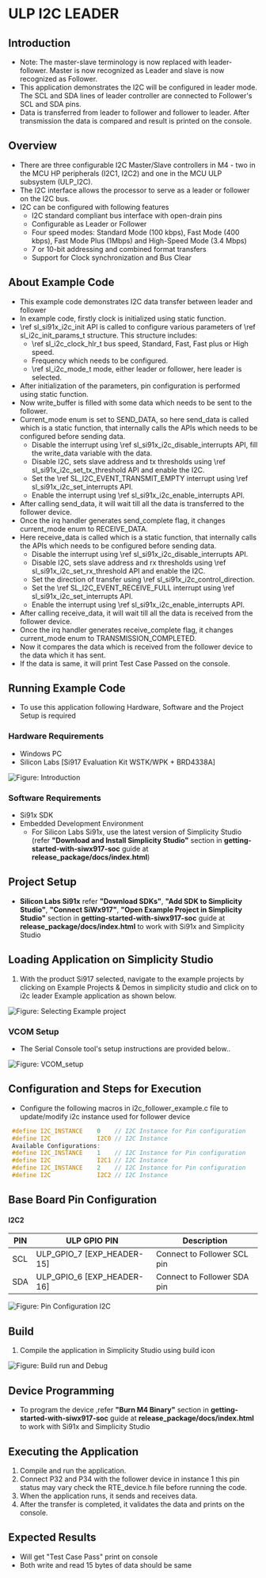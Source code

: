 # ULP I2C LEADER

## Introduction

- Note: The master-slave terminology is now replaced with leader-follower. Master is now recognized as Leader and slave is now recognized as Follower.
- This application demonstrates the I2C will be configured in leader mode. The SCL and SDA lines of leader controller are connected to Follower's SCL and SDA pins.
- Data is transferred from leader to follower and follower to leader. After transmission the data is compared and result is printed on the console.

## Overview

- There are three configurable I2C Master/Slave controllers in M4 - two in the MCU HP peripherals (I2C1, I2C2) and one in the MCU ULP subsystem (ULP_I2C).
- The I2C interface allows the processor to serve as a leader or follower on the I2C bus.
- I2C can be configured with following features
  - I2C standard compliant bus interface with open-drain pins
  - Configurable as Leader or Follower
  - Four speed modes: Standard Mode (100 kbps), Fast Mode (400 kbps), Fast Mode Plus (1Mbps) and High-Speed Mode (3.4 Mbps)
  - 7 or 10-bit addressing and combined format transfers
  - Support for Clock synchronization and Bus Clear

## About Example Code

- This example code demonstrates I2C data transfer between leader and follower
- In example code, firstly clock is initialized using static function.
- \ref sl_si91x_i2c_init API is called to configure various parameters of \ref sl_i2c_init_params_t structure. This structure includes:
  - \ref sl_i2c_clock_hlr_t bus speed, Standard, Fast, Fast plus or High speed.
  - Frequency which needs to be configured.
  - \ref sl_i2c_mode_t mode, either leader or follower, here leader is selected.
- After initialization of the parameters, pin configuration is performed using static function.
- Now write_buffer is filled with some data which needs to be sent to the follower.
- Current_mode enum is set to SEND_DATA, so here send_data is called which is a static function, that internally calls the APIs which needs to be configured before sending data.
  - Disable the interrupt using \ref sl_si91x_i2c_disable_interrupts API, fill the write_data variable with the data.
  - Disable I2C, sets slave address and tx thresholds using \ref sl_si91x_i2c_set_tx_threshold API and enable the I2C.
  - Set the \ref SL_I2C_EVENT_TRANSMIT_EMPTY interrupt using \ref sl_si91x_i2c_set_interrupts API.
  - Enable the interrupt using \ref sl_si91x_i2c_enable_interrupts API.
- After calling send_data, it will wait till all the data is transferred to the follower device.
- Once the irq handler generates send_complete flag, it changes current_mode enum to RECEIVE_DATA.
- Here receive_data is called which is a static function, that internally calls the APIs which needs to be configured before sending data.
  - Disable the interrupt using \ref sl_si91x_i2c_disable_interrupts API.
  - Disable I2C, sets slave address and rx thresholds using \ref sl_si91x_i2c_set_rx_threshold API and enable the I2C.
  - Set the direction of transfer using \ref sl_si91x_i2c_control_direction.
  - Set the \ref SL_I2C_EVENT_RECEIVE_FULL interrupt using \ref sl_si91x_i2c_set_interrupts API.
  - Enable the interrupt using \ref sl_si91x_i2c_enable_interrupts API.
- After calling receive_data, it will wait till all the data is received from the follower device.
- Once the irq handler generates receive_complete flag, it changes current_mode enum to TRANSMISSION_COMPLETED.
- Now it compares the data which is received from the follower device to the data which it has sent.
- If the data is same, it will print Test Case Passed on the console.

## Running Example Code

- To use this application following Hardware, Software and the Project Setup is required

### Hardware Requirements

- Windows PC
- Silicon Labs [Si917 Evaluation Kit WSTK/WPK + BRD4338A]

![Figure: Introduction](resources/readme/image507a.png)

### Software Requirements

- Si91x SDK
- Embedded Development Environment
  - For Silicon Labs Si91x, use the latest version of Simplicity Studio (refer **"Download and Install Simplicity Studio"** section in **getting-started-with-siwx917-soc** guide at **release_package/docs/index.html**)

## Project Setup

- **Silicon Labs Si91x** refer **"Download SDKs"**, **"Add SDK to Simplicity Studio"**, **"Connect SiWx917"**, **"Open Example Project in Simplicity Studio"** section in **getting-started-with-siwx917-soc** guide at **release_package/docs/index.html** to work with Si91x and Simplicity Studio

## Loading Application on Simplicity Studio

1. With the product Si917 selected, navigate to the example projects by clicking on Example Projects & Demos
   in simplicity studio and click on to i2c leader Example application as shown below.

![Figure: Selecting Example project](resources/readme/image507b.png)
### VCOM Setup
- The Serial Console tool's setup instructions are provided below..

![Figure: VCOM_setup](resources/readme/vcom.png)

## Configuration and Steps for Execution
- Configure the following macros in i2c_follower_example.c file to update/modify i2c instance used for follower device
```C
 #define I2C_INSTANCE    0    // I2C Instance for Pin configuration
 #define I2C             I2C0 // I2C Instance 
 Available Configurations:
 #define I2C_INSTANCE    1    // I2C Instance for Pin configuration
 #define I2C             I2C1 // I2C Instance 
 #define I2C_INSTANCE    2    // I2C Instance for Pin configuration
 #define I2C             I2C2 // I2C Instance 
  ```

## Base Board Pin Configuration
#### I2C2
| PIN | ULP GPIO PIN               | Description                 |
| --- | -------------------------- | --------------------------- |
| SCL | ULP_GPIO_7 [EXP_HEADER-15] | Connect to Follower SCL pin |
| SDA | ULP_GPIO_6 [EXP_HEADER-16] | Connect to Follower SDA pin |

![Figure: Pin Configuration I2C](resources/readme/image507d.png)

## Build

1. Compile the application in Simplicity Studio using build icon

![Figure: Build run and Debug](resources/readme/image507c.png)

## Device Programming

- To program the device ,refer **"Burn M4 Binary"** section in **getting-started-with-siwx917-soc** guide at **release_package/docs/index.html** to work with Si91x and Simplicity Studio

## Executing the Application

1. Compile and run the application.
2. Connect P32 and P34 with the follower device in instance 1 this pin status may vary check the RTE_device.h file before running the code.
3. When the application runs, it sends and receives data.
4. After the transfer is completed, it validates the data and prints on the console.

## Expected Results

- Will get "Test Case Pass" print on console
- Both write and read 15 bytes of data should be same
